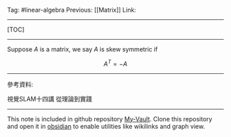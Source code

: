 Tag: #linear-algebra 
Previous: [[Matrix]]
Link: 

---

[TOC]

---

Suppose $A$ is a matrix, we say $A$ is skew symmetric if

$$A^T = -A$$

---

參考資料:

視覺SLAM十四講 從理論到實踐

---

This note is included in github repository [My-Vault](https://github.com/LittleD3092/My-Vault.git). Clone this repository and open it in [obsidian](https://obsidian.md/) to enable utilities like wikilinks and graph view.